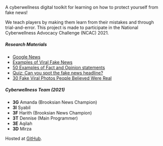 A cyberwellness digital toolkit for learning on how to protect yourself from fake news!

We teach players by making them learn from their mistakes and through trial-and-error. This project is made to participate in the National Cyberwellness Advocacy Challenge (NCAC) 2021.

##### Research Materials

- [Google News](https://news.google.com)
- [Examples of Viral Fake News](https://libguides.valenciacollege.edu/c.php?g=612299&p=4251645)
- [50 Examples of Fact and Opinion statements](https://englishbix.com/examples-of-fact-and-opinion-statement)
- [Quiz: Can you spot the fake news headline?](https://this.deakin.edu.au/society/quiz-can-you-spot-the-fake-news-headline)
- [30 Fake Viral Photos People Believed Were Real](https://boredpanda.com/fake-news-photos-viral-photoshop)

##### Cyberwellness Team (2021)

- **3G** Amanda (Brooksian News Champion)
- **3I** Syabil
- **3F** Harith (Brooksian News Champion)
- **3T** Dennise (Main Programmer)
- **3E** Aqilah
- **3D** Mirza

Hosted at [GitHub](https://github.com/dentolos19/FakerSpotter).